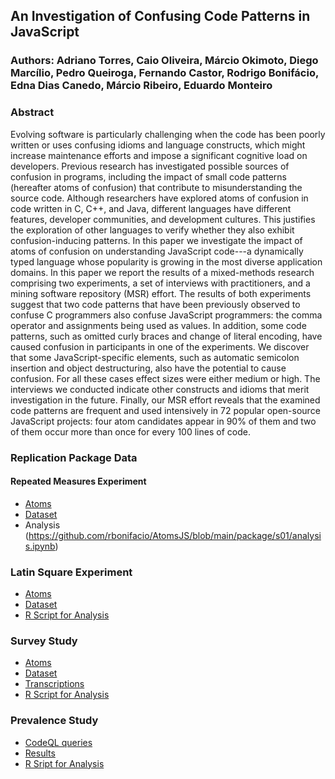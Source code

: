 ## An Investigation of Confusing Code Patterns in JavaScript

### Authors: Adriano Torres, Caio Oliveira, Márcio Okimoto, Diego Marcílio, Pedro Queiroga, Fernando Castor, Rodrigo Bonifácio, Edna Dias Canedo, Márcio Ribeiro, Eduardo Monteiro

### Abstract

Evolving software is particularly challenging when the code has been poorly written or uses confusing idioms and language constructs, which might increase maintenance efforts and impose a significant cognitive load on developers. Previous research has investigated possible sources of confusion in programs, including the impact of small code patterns (hereafter atoms of confusion) that contribute to misunderstanding the source code. Although researchers have explored atoms of confusion in code written in C, C++, and Java, different languages have different features, developer communities, and development cultures. This justifies the exploration of other languages to verify whether they also exhibit confusion-inducing patterns. In this paper we investigate the impact of atoms of confusion on understanding JavaScript code---a dynamically typed language whose popularity is growing in the most diverse application domains. In this paper we report the results of a mixed-methods research comprising two experiments, a set of interviews with practitioners, and a mining software repository (MSR) effort. The results of both experiments suggest that two code patterns that have been previously observed to confuse C programmers also confuse JavaScript programmers: the comma operator and assignments being used as values. In addition, some code patterns, such as omitted curly braces and change of literal encoding, have caused confusion in participants in one of the experiments. We discover that some JavaScript-specific elements, such as automatic semicolon insertion and object destructuring, also have the potential to cause confusion. For all these cases effect sizes were either medium or high. The interviews we conducted indicate other constructs and idioms that merit investigation in the future. Finally, our MSR effort reveals that the examined code patterns are frequent and used intensively in 72 popular open-source JavaScript projects: four atom candidates appear in 90\% of them and two of them occur more than once for every 100 lines of code.

### Replication Package Data


#### Repeated Measures Experiment
  * [Atoms](https://docs.google.com/spreadsheets/d/1A7Y605WK1fttCUmG9I-I2aTG9C95PVSjBRa3KNUlYn4/edit?usp=sharing)
  * [Dataset](https://github.com/rbonifacio/AtomsJS/blob/main/package/s01/results_JS_replication_study.csv) 
  * Analysis (https://github.com/rbonifacio/AtomsJS/blob/main/package/s01/analysis.ipynb)
  
### Latin Square Experiment
  * [Atoms](https://github.com/rbonifacio/AtomsJS/blob/main/package/s02/atoms.pdf)
  * [Dataset](https://github.com/rbonifacio/AtomsJS/blob/main/package/s02/survey-results.csv)
  * [R Script for Analysis](https://github.com/rbonifacio/AtomsJS/blob/main/package/s02/analysis.Rmd)
  
### Survey Study

  * [Atoms](https://github.com/rbonifacio/AtomsJS/blob/main/package/s03/atoms.pdf)
  * [Dataset](https://github.com/rbonifacio/AtomsJS/blob/main/package/s03/dataset.csv)
  * [Transcriptions](https://github.com/rbonifacio/AtomsJS/blob/main/package/s03/transcriptions)
  * [R Script for Analysis](https://github.com/rbonifacio/AtomsJS/blob/main/package/s03/analysis.Rmd)

### Prevalence  Study

   * [CodeQL queries](https://github.com/rbonifacio/AtomsJS/tree/main/package/s04/queries)
   * [Results](https://github.com/rbonifacio/AtomsJS/blob/main/package/s04/dataset.csv) 
   * [R Sript for Analysis](https://github.com/rbonifacio/AtomsJS/blob/main/package/s04/analysis.Rmd)